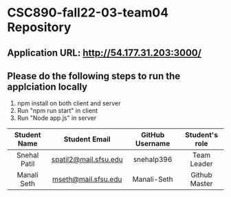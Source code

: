# CSC890-fall22-03-team04 Repository

## Application URL: http://54.177.31.203:3000/

## Please do the following steps to run the applciation locally
1. npm install on both client and server
2. Run "npm run start" in client
3. Run "Node app.js" in server 

| Student Name | Student Email         | GitHub Username | Student's role |
|    :---:     |     :---:             |     :---:       |      :---:    |
| Snehal Patil | spatil2@mail.sfsu.edu |   snehalp396    |  Team Leader |
| Manali Seth  | mseth@mail.sfsu.edu   |   Manali-Seth   |  Github Master|
